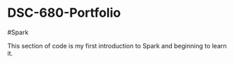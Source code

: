 # DSC-680-Portfolio
#Spark

This section of code is my first introduction to Spark and beginning to learn it.
